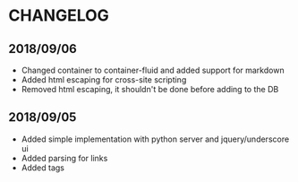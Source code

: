 # CHANGELOG

## 2018/09/06
- Changed container to container-fluid and added support for markdown
- Added html escaping for cross-site scripting
- Removed html escaping, it shouldn't be done before adding to the DB

## 2018/09/05
- Added simple implementation with python server and jquery/underscore ui
- Added parsing for links
- Added tags
